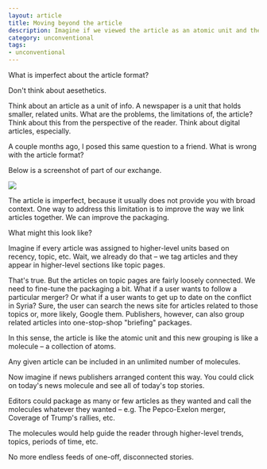 ```yaml
---
layout: article
title: Moving beyond the article
description: Imagine if we viewed the article as an atomic unit and their semantic grouping as a molecule – a collection of atoms. Any given article could be included in an unlimited number of molecules. Now imagine if news publishers arranged content this way. You could click on today's news molecule and see all of today's top stories. Editors could package as many or few articles as they wanted and call the molecules whatever they wanted – e.g. The Pepco-Exelon merger, Coverage of Trump's rallies, etc. The molecules would help guide the reader through higher-level trends, topics, periods of time, etc.
category: unconventional
tags: 
- unconventional
---
```


<p><span class="drop-cap">W</span>hat is imperfect about the article format?</p>

<p>Don't think about aesethetics.</p>

<p>Think about an article as a unit of info. A newspaper is a unit that holds smaller, related units. What are the problems, the limitations of, the article? Think about this from the perspective of the reader. Think about digital articles, especially.</p>

<p>A couple months ago, I posed this same question to a friend. What is wrong with the article format?</p>

<p>Below is a screenshot of part of our exchange.</p>

<img src="{{ site.url }}/media/img/convo.jpg" class="img-border">

<p>The article is imperfect, because it usually does not provide you with broad context. One way to address this limitation is to improve the way we link articles together. We can improve the packaging.</p>

<p>What might this look like?</p>

<p>Imagine if every article was assigned to higher-level units based on recency, topic, etc. Wait, we already do that – we tag articles and they appear in higher-level sections like topic pages.</p>

<p>That's true. But the articles on topic pages are fairly loosely connected. We need to fine-tune the packaging a bit. What if a user wants to follow a particular merger? Or what if a user wants to get up to date on the conflict in Syria? Sure, the user can search the news site for articles related to those topics or, more likely, Google them. Publishers, however, can also group related articles into one-stop-shop "briefing" packages.</p>

<p>In this sense, the article is like the atomic unit and this new grouping is like a molecule – a collection of atoms.</p>

<p>Any given article can be included in an unlimited number of molecules.</p>

<p>Now imagine if news publishers arranged content this way. You could click on today's news molecule and see all of today's top stories.</p>

<p>Editors could package as many or few articles as they wanted and call the molecules whatever they wanted – e.g. The Pepco-Exelon merger, Coverage of Trump's rallies, etc.</p>

<p>The molecules would help guide the reader through higher-level trends, topics, periods of time, etc.</p>

<p>No more endless feeds of one-off, disconnected stories.</p>

